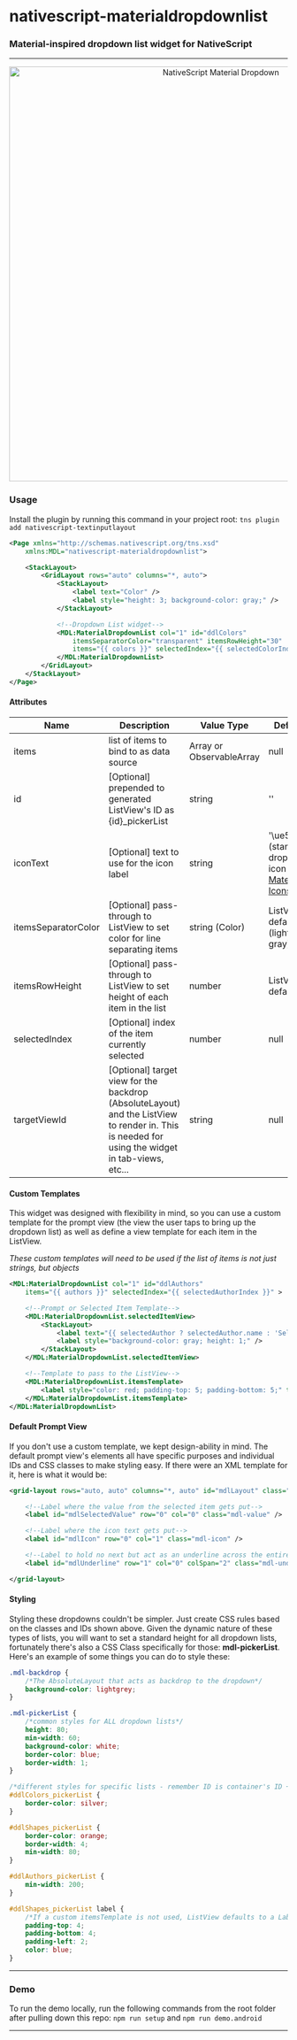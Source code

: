 # nativescript-materialdropdownlist
### Material-inspired dropdown list widget for NativeScript

---------

<p align="center">
    <img height="750" src="https://raw.githubusercontent.com/bradleygore/nativescript-materialdropdownlist/master/materialdropdown.gif" alt="NativeScript Material Dropdown"/>
</p>

### Usage

Install the plugin by running this command in your project root:
`tns plugin add nativescript-textinputlayout`

```xml
<Page xmlns="http://schemas.nativescript.org/tns.xsd"
    xmlns:MDL="nativescript-materialdropdownlist">

    <StackLayout>
        <GridLayout rows="auto" columns="*, auto">
            <StackLayout>
                <label text="Color" />
                <label style="height: 3; background-color: gray;" />
            </StackLayout>

            <!--Dropdown List widget-->
            <MDL:MaterialDropdownList col="1" id="ddlColors"
                itemsSeparatorColor="transparent" itemsRowHeight="30"
                items="{{ colors }}" selectedIndex="{{ selectedColorIndex }}" >
            </MDL:MaterialDropdownList>
        </GridLayout>
    </StackLayout>
</Page>
```

#### Attributes

Name | Description | Value Type | Default
-----|-------------|------------|---------
items | list of items to bind to as data source | Array or ObservableArray | null
id | [Optional] prepended to generated ListView's ID as {id}_pickerList | string | ''
iconText | [Optional] text to use for the icon label | string | '\ue5c5' (standard dropdown icon from [Material Icons](https://design.google.com/icons/#ic_arrow_drop_down))
itemsSeparatorColor | [Optional] pass-through to ListView to set color for line separating items | string (Color) | ListView's default (light gray)
itemsRowHeight | [Optional] pass-through to ListView to set height of each item in the list | number | ListView's default
selectedIndex | [Optional] index of the item currently selected | number | null
targetViewId | [Optional] target view for the backdrop (AbsoluteLayout) and the ListView to render in. This is needed for using the widget in tab-views, etc... | string | null

#### Custom Templates

This widget was designed with flexibility in mind, so you can use a custom template for the prompt view (the view the user taps to bring up the dropdown list) as well as define a view template for each item in the ListView.

*These custom templates will need to be used if the list of items is not just strings, but objects*

```xml
<MDL:MaterialDropdownList col="1" id="ddlAuthors"
    items="{{ authors }}" selectedIndex="{{ selectedAuthorIndex }}" >

    <!--Prompt or Selected Item Template-->
    <MDL:MaterialDropdownList.selectedItemView>
        <StackLayout>
            <label text="{{ selectedAuthor ? selectedAuthor.name : 'Select Author' }}" style="color: red; padding-left: 5;" />
            <label style="background-color: gray; height: 1;" />
        </StackLayout>
    </MDL:MaterialDropdownList.selectedItemView>

    <!--Template to pass to the ListView-->
    <MDL:MaterialDropdownList.itemsTemplate>
        <label style="color: red; padding-top: 5; padding-bottom: 5;" text="{{ name }}" />
    </MDL:MaterialDropdownList.itemsTemplate>
</MDL:MaterialDropdownList>
```

#### Default Prompt View

If you don't use a custom template, we kept design-ability in mind. The default prompt view's elements all have specific purposes and individual IDs and CSS classes to make styling easy. If there were an XML template for it, here is what it would be:

```xml
<grid-layout rows="auto, auto" columns="*, auto" id="mdlLayout" class="mdl-container">

    <!--Label where the value from the selected item gets put-->
    <label id="mdlSelectedValue" row="0" col="0" class="mdl-value" />

    <!--Label where the icon text gets put-->
    <label id="mdlIcon" row="0" col="1" class="mdl-icon" />

    <!--Label to hold no next but act as an underline across the entire widget - i.e. set height and background-color in a style rule-->
    <label id="mdlUnderline" row="1" col="0" colSpan="2" class="mdl-underline" />

</grid-layout>
```

#### Styling

Styling these dropdowns couldn't be simpler. Just create CSS rules based on the classes and IDs shown above. Given the dynamic nature of these types of lists, you will want to set a standard height for all dropdown lists, fortunately there's also a CSS Class specifically for those: **mdl-pickerList**. Here's an example of some things you can do to style these:

```css
.mdl-backdrop {
    /*The AbsoluteLayout that acts as backdrop to the dropdown*/
    background-color: lightgrey;
}

.mdl-pickerList {
    /*common styles for ALL dropdown lists*/
    height: 80;
    min-width: 60;
    background-color: white;
    border-color: blue;
    border-width: 1;
}

/*different styles for specific lists - remember ID is container's ID + _pickerList*/
#ddlColors_pickerList {
    border-color: silver;
}

#ddlShapes_pickerList {
    border-color: orange;
    border-width: 4;
    min-width: 80;
}

#ddlAuthors_pickerList {
    min-width: 200;
}

#ddlShapes_pickerList label {
    /*If a custom itemsTemplate is not used, ListView defaults to a Label*/
    padding-top: 4;
    padding-bottom: 4;
    padding-left: 2;
    color: blue;
}
```
-----------------

### Demo

To run the demo locally, run the following commands from the root folder after pulling down this repo:
`npm run setup` and `npm run demo.android`

------------------